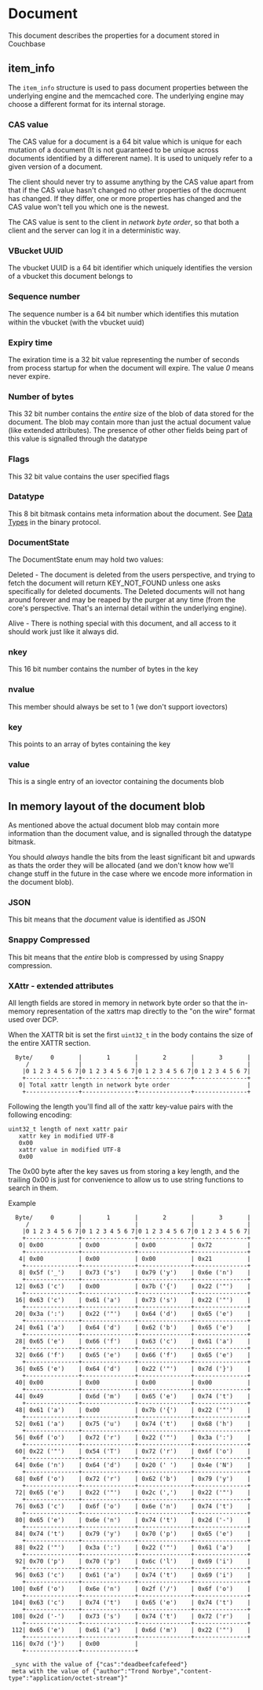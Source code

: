 # Document

This document describes the properties for a document stored in Couchbase

## item_info

The `item_info` structure is used to pass document properties between
the underlying engine and the memcached core. The underlying engine may
choose a different format for its internal storage.

### CAS value

The CAS value for a document is a 64 bit value which is unique for each
mutation of a document (It is not guaranteed to be unique across documents
identified by a differerent name). It is used to uniquely refer to a given
version of a document.

The client should never try to assume anything by the CAS value apart from
that if the CAS value hasn't changed no other properties of the docmuent
has changed. If they differ, one or more properties has changed and the
CAS value won't tell you which one is the newest.

The CAS value is sent to the client in *network byte order*, so that both
a client and the server can log it in a deterministic way.

### VBucket UUID

The vbucket UUID is a 64 bit identifier which uniquely identifies the version
of a vbucket this document belongs to

### Sequence number

The sequence number is a 64 bit number which identifies this mutation within
the vbucket (with the vbucket uuid)

### Expiry time

The exiration time is a 32 bit value representing the number of seconds from
process startup for when the document will expire. The value *0* means never
expire.

### Number of bytes

This 32 bit number contains the _entire_ size of the blob of data stored
for the document. The blob may contain more than just the actual document
value (like extended attributes). The presence of other other fields being
part of this value is signalled through the datatype

### Flags

This 32 bit value contains the user specified flags

### Datatype

This 8 bit bitmask contains meta information about the document. See
[Data Types](BinaryProtocol.md#data-types) in the binary protocol.

### DocumentState

The DocumentState enum may hold two values:

Deleted - The document is deleted from the users perspective, and trying
to fetch the document will return KEY_NOT_FOUND unless one asks specifically
for deleted documents. The Deleted documents will not hang around forever
and may be reaped by the purger at any time (from the core's perspective.
That's an internal detail within the underlying engine).

Alive - There is nothing special with this document, and all access to
it should work just like it always did.

### nkey

This 16 bit number contains the number of bytes in the key

### nvalue

This member should always be set to 1 (we don't support iovectors)

### key

This points to an array of bytes containing the key

### value

This is a single entry of an iovector containing the documents blob

## In memory layout of the document blob

As mentioned above the actual document blob may contain more information
than the document value, and is signalled through the datatype bitmask.

You should _always_ handle the bits from the least significant bit and
upwards as thats the order they will be allocated (and we don't know how
we'll change stuff in the future in the case where we encode more information
in the document blob).

### JSON

This bit means that the _document_ value is identified as JSON

### Snappy Compressed

This bit means that the _entire_ blob is compressed by using Snappy
compression.

### XAttr - extended attributes

All length fields are stored in memory in network byte order so that
the in-memory representation of the xattrs map directly to the
"on the wire" format used over DCP.

When the XATTR bit is set the first `uint32_t` in the body contains the
size of the entire XATTR section.


      Byte/     0       |       1       |       2       |       3       |
         /              |               |               |               |
        |0 1 2 3 4 5 6 7|0 1 2 3 4 5 6 7|0 1 2 3 4 5 6 7|0 1 2 3 4 5 6 7|
        +---------------+---------------+---------------+---------------+
       0| Total xattr length in network byte order                      |
        +---------------+---------------+---------------+---------------+

Following the length you'll find all of the xattr key-value pairs with
the following encoding:

    uint32_t length of next xattr pair
       xattr key in modified UTF-8
       0x00
       xattr value in modified UTF-8
       0x00

The 0x00 byte after the key saves us from storing a key length,
and the trailing 0x00 is just for convenience to allow us to use
string functions to search in them.

Example

      Byte/     0       |       1       |       2       |       3       |
         /              |               |               |               |
        |0 1 2 3 4 5 6 7|0 1 2 3 4 5 6 7|0 1 2 3 4 5 6 7|0 1 2 3 4 5 6 7|
        +---------------+---------------+---------------+---------------+
       0| 0x00          | 0x00          | 0x00          | 0x72          |
        +---------------+---------------+---------------+---------------+
       4| 0x00          | 0x00          | 0x00          | 0x21          |
        +---------------+---------------+---------------+---------------+
       8| 0x5f ('_')    | 0x73 ('s')    | 0x79 ('y')    | 0x6e ('n')    |
        +---------------+---------------+---------------+---------------+
      12| 0x63 ('c')    | 0x00          | 0x7b ('{')    | 0x22 ('"')    |
        +---------------+---------------+---------------+---------------+
      16| 0x63 ('c')    | 0x61 ('a')    | 0x73 ('s')    | 0x22 ('"')    |
        +---------------+---------------+---------------+---------------+
      20| 0x3a (':')    | 0x22 ('"')    | 0x64 ('d')    | 0x65 ('e')    |
        +---------------+---------------+---------------+---------------+
      24| 0x61 ('a')    | 0x64 ('d')    | 0x62 ('b')    | 0x65 ('e')    |
        +---------------+---------------+---------------+---------------+
      28| 0x65 ('e')    | 0x66 ('f')    | 0x63 ('c')    | 0x61 ('a')    |
        +---------------+---------------+---------------+---------------+
      32| 0x66 ('f')    | 0x65 ('e')    | 0x66 ('f')    | 0x65 ('e')    |
        +---------------+---------------+---------------+---------------+
      36| 0x65 ('e')    | 0x64 ('d')    | 0x22 ('"')    | 0x7d ('}')    |
        +---------------+---------------+---------------+---------------+
      40| 0x00          | 0x00          | 0x00          | 0x00          |
        +---------------+---------------+---------------+---------------+
      44| 0x49          | 0x6d ('m')    | 0x65 ('e')    | 0x74 ('t')    |
        +---------------+---------------+---------------+---------------+
      48| 0x61 ('a')    | 0x00          | 0x7b ('{')    | 0x22 ('"')    |
        +---------------+---------------+---------------+---------------+
      52| 0x61 ('a')    | 0x75 ('u')    | 0x74 ('t')    | 0x68 ('h')    |
        +---------------+---------------+---------------+---------------+
      56| 0x6f ('o')    | 0x72 ('r')    | 0x22 ('"')    | 0x3a (':')    |
        +---------------+---------------+---------------+---------------+
      60| 0x22 ('"')    | 0x54 ('T')    | 0x72 ('r')    | 0x6f ('o')    |
        +---------------+---------------+---------------+---------------+
      64| 0x6e ('n')    | 0x64 ('d')    | 0x20 (' ')    | 0x4e ('N')    |
        +---------------+---------------+---------------+---------------+
      68| 0x6f ('o')    | 0x72 ('r')    | 0x62 ('b')    | 0x79 ('y')    |
        +---------------+---------------+---------------+---------------+
      72| 0x65 ('e')    | 0x22 ('"')    | 0x2c (',')    | 0x22 ('"')    |
        +---------------+---------------+---------------+---------------+
      76| 0x63 ('c')    | 0x6f ('o')    | 0x6e ('n')    | 0x74 ('t')    |
        +---------------+---------------+---------------+---------------+
      80| 0x65 ('e')    | 0x6e ('n')    | 0x74 ('t')    | 0x2d ('-')    |
        +---------------+---------------+---------------+---------------+
      84| 0x74 ('t')    | 0x79 ('y')    | 0x70 ('p')    | 0x65 ('e')    |
        +---------------+---------------+---------------+---------------+
      88| 0x22 ('"')    | 0x3a (':')    | 0x22 ('"')    | 0x61 ('a')    |
        +---------------+---------------+---------------+---------------+
      92| 0x70 ('p')    | 0x70 ('p')    | 0x6c ('l')    | 0x69 ('i')    |
        +---------------+---------------+---------------+---------------+
      96| 0x63 ('c')    | 0x61 ('a')    | 0x74 ('t')    | 0x69 ('i')    |
        +---------------+---------------+---------------+---------------+
     100| 0x6f ('o')    | 0x6e ('n')    | 0x2f ('/')    | 0x6f ('o')    |
        +---------------+---------------+---------------+---------------+
     104| 0x63 ('c')    | 0x74 ('t')    | 0x65 ('e')    | 0x74 ('t')    |
        +---------------+---------------+---------------+---------------+
     108| 0x2d ('-')    | 0x73 ('s')    | 0x74 ('t')    | 0x72 ('r')    |
        +---------------+---------------+---------------+---------------+
     112| 0x65 ('e')    | 0x61 ('a')    | 0x6d ('m')    | 0x22 ('"')    |
        +---------------+---------------+---------------+---------------+
     116| 0x7d ('}')    | 0x00          |
        +---------------+---------------+

     _sync with the value of {"cas":"deadbeefcafefeed"}
     meta with the value of {"author":"Trond Norbye","content-type":"application/octet-stream"}"
